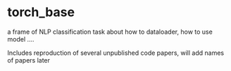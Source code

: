 # torch_base
a frame of NLP classification task about how to dataloader, how to use model ....

Includes reproduction of several unpublished code papers, will add names of papers later
